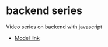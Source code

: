 # backend series

Video series on backend with javascript
- [Model link](https://app.eraser.io/workspace/YtPqZ1VogxGy1jzIDkzj)